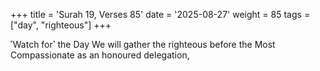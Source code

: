 +++
title = 'Surah 19, Verses 85'
date = '2025-08-27'
weight = 85
tags = ["day", "righteous"]
+++

˹Watch for˺ the Day We will gather the righteous before the Most Compassionate as an honoured delegation,